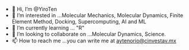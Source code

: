 - 👋 Hi, I’m @YiroTen
- 👀 I’m interested in ...Molecular Mechanics, Molecular Dynamics, Finite Element Method, Docking, Supercomputing, AI and ML
- 🌱 I’m currently learning ... "R"
- 💞️ I’m looking to collaborate on ...Molecular Dynamics, Science.
- 📫 How to reach me ...you can write me at aytenorio@cinvestav.mx

<!---
YiroTen/YiroTen is a ✨ special ✨ repository because its `README.md` (this file) appears on your GitHub profile.
You can click the Preview link to take a look at your changes.
--->
